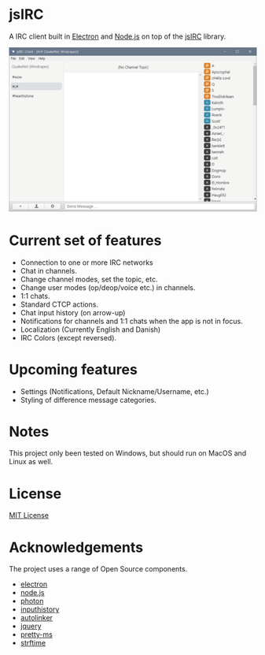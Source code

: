 # jsIRC

A IRC client built in [Electron](https://electronjs.org) and [Node.js](https://nodejs.org/) on top of the [jsIRC](https://github.com/clausjoergensen/jsIRC) library.

![](screenshot.png)

# Current set of features

- Connection to one or more IRC networks
- Chat in channels.
- Change channel modes, set the topic, etc.
- Change user modes (op/deop/voice etc.) in channels.
- 1:1 chats.
- Standard CTCP actions.
- Chat input history (on arrow-up)
- Notifications for channels and 1:1 chats when the app is not in focus.
- Localization (Currently English and Danish)
- IRC Colors (except reversed).

# Upcoming features

- Settings (Notifications, Default Nickname/Username, etc.)
- Styling of difference message categories.

# Notes

This project only been tested on Windows, but should run on MacOS and Linux as well.

# License

[MIT License](LICENSE.md)

# Acknowledgements

The project uses a range of Open Source components. 

* [electron](https://github.com/electron/electron)
* [node.js](https://github.com/nodejs/node)
* [photon](https://github.com/connors/photon)
* [inputhistory](https://github.com/erming/inputhistory)
* [autolinker](https://github.com/gregjacobs)
* [jquery](https://github.com/jquery/jquery)
* [pretty-ms](https://github.com/sindresorhus/pretty-ms)
* [strftime](https://github.com/thdoan/strftime)
